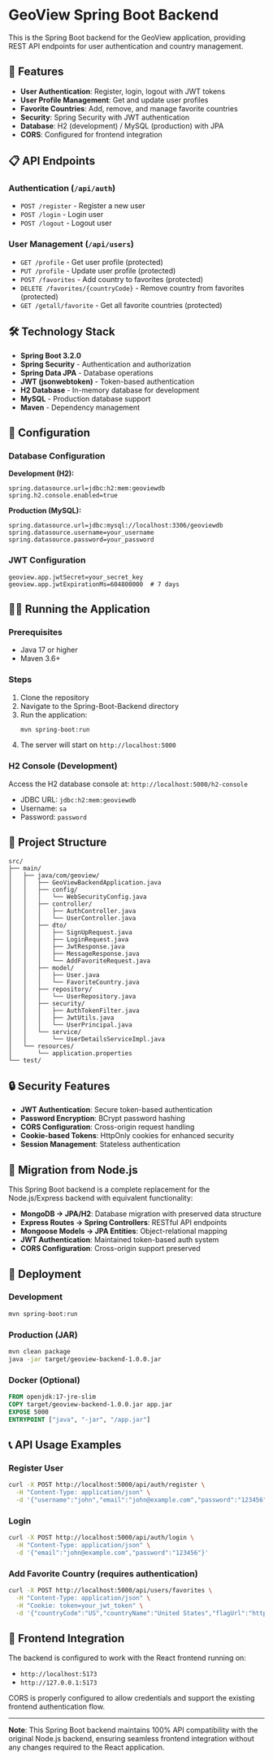 # GeoView Spring Boot Backend

This is the Spring Boot backend for the GeoView application, providing REST API endpoints for user authentication and country management.

## 🚀 Features

- **User Authentication**: Register, login, logout with JWT tokens
- **User Profile Management**: Get and update user profiles
- **Favorite Countries**: Add, remove, and manage favorite countries
- **Security**: Spring Security with JWT authentication
- **Database**: H2 (development) / MySQL (production) with JPA
- **CORS**: Configured for frontend integration

## 📋 API Endpoints

### Authentication (`/api/auth`)

- `POST /register` - Register a new user
- `POST /login` - Login user
- `POST /logout` - Logout user

### User Management (`/api/users`)

- `GET /profile` - Get user profile (protected)
- `PUT /profile` - Update user profile (protected)
- `POST /favorites` - Add country to favorites (protected)
- `DELETE /favorites/{countryCode}` - Remove country from favorites (protected)
- `GET /getall/favorite` - Get all favorite countries (protected)

## 🛠️ Technology Stack

- **Spring Boot 3.2.0**
- **Spring Security** - Authentication and authorization
- **Spring Data JPA** - Database operations
- **JWT (jsonwebtoken)** - Token-based authentication
- **H2 Database** - In-memory database for development
- **MySQL** - Production database support
- **Maven** - Dependency management

## 🔧 Configuration

### Database Configuration

**Development (H2):**

```properties
spring.datasource.url=jdbc:h2:mem:geoviewdb
spring.h2.console.enabled=true
```

**Production (MySQL):**

```properties
spring.datasource.url=jdbc:mysql://localhost:3306/geoviewdb
spring.datasource.username=your_username
spring.datasource.password=your_password
```

### JWT Configuration

```properties
geoview.app.jwtSecret=your_secret_key
geoview.app.jwtExpirationMs=604800000  # 7 days
```

## 🏃‍♂️ Running the Application

### Prerequisites

- Java 17 or higher
- Maven 3.6+

### Steps

1. Clone the repository
2. Navigate to the Spring-Boot-Backend directory
3. Run the application:
   ```bash
   mvn spring-boot:run
   ```
4. The server will start on `http://localhost:5000`

### H2 Console (Development)

Access the H2 database console at: `http://localhost:5000/h2-console`

- JDBC URL: `jdbc:h2:mem:geoviewdb`
- Username: `sa`
- Password: `password`

## 📁 Project Structure

```
src/
├── main/
│   ├── java/com/geoview/
│   │   ├── GeoViewBackendApplication.java
│   │   ├── config/
│   │   │   └── WebSecurityConfig.java
│   │   ├── controller/
│   │   │   ├── AuthController.java
│   │   │   └── UserController.java
│   │   ├── dto/
│   │   │   ├── SignUpRequest.java
│   │   │   ├── LoginRequest.java
│   │   │   ├── JwtResponse.java
│   │   │   ├── MessageResponse.java
│   │   │   └── AddFavoriteRequest.java
│   │   ├── model/
│   │   │   ├── User.java
│   │   │   └── FavoriteCountry.java
│   │   ├── repository/
│   │   │   └── UserRepository.java
│   │   ├── security/
│   │   │   ├── AuthTokenFilter.java
│   │   │   ├── JwtUtils.java
│   │   │   └── UserPrincipal.java
│   │   └── service/
│   │       └── UserDetailsServiceImpl.java
│   └── resources/
│       └── application.properties
└── test/
```

## 🔒 Security Features

- **JWT Authentication**: Secure token-based authentication
- **Password Encryption**: BCrypt password hashing
- **CORS Configuration**: Cross-origin request handling
- **Cookie-based Tokens**: HttpOnly cookies for enhanced security
- **Session Management**: Stateless authentication

## 🔄 Migration from Node.js

This Spring Boot backend is a complete replacement for the Node.js/Express backend with equivalent functionality:

- **MongoDB → JPA/H2**: Database migration with preserved data structure
- **Express Routes → Spring Controllers**: RESTful API endpoints
- **Mongoose Models → JPA Entities**: Object-relational mapping
- **JWT Authentication**: Maintained token-based auth system
- **CORS Configuration**: Cross-origin support preserved

## 🚀 Deployment

### Development

```bash
mvn spring-boot:run
```

### Production (JAR)

```bash
mvn clean package
java -jar target/geoview-backend-1.0.0.jar
```

### Docker (Optional)

```dockerfile
FROM openjdk:17-jre-slim
COPY target/geoview-backend-1.0.0.jar app.jar
EXPOSE 5000
ENTRYPOINT ["java", "-jar", "/app.jar"]
```

## 📞 API Usage Examples

### Register User

```bash
curl -X POST http://localhost:5000/api/auth/register \
  -H "Content-Type: application/json" \
  -d '{"username":"john","email":"john@example.com","password":"123456"}'
```

### Login

```bash
curl -X POST http://localhost:5000/api/auth/login \
  -H "Content-Type: application/json" \
  -d '{"email":"john@example.com","password":"123456"}'
```

### Add Favorite Country (requires authentication)

```bash
curl -X POST http://localhost:5000/api/users/favorites \
  -H "Content-Type: application/json" \
  -H "Cookie: token=your_jwt_token" \
  -d '{"countryCode":"US","countryName":"United States","flagUrl":"https://..."}'
```

## 🤝 Frontend Integration

The backend is configured to work with the React frontend running on:

- `http://localhost:5173`
- `http://127.0.0.1:5173`

CORS is properly configured to allow credentials and support the existing frontend authentication flow.

---

**Note**: This Spring Boot backend maintains 100% API compatibility with the original Node.js backend, ensuring seamless frontend integration without any changes required to the React application.
